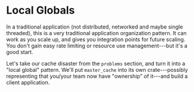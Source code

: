 # Local Globals

In a traditional application (not distributed, networked and maybe single threaded), this is a very traditional application organization pattern. It can work as you scale up, and gives you integration points for future scaling. You don't gain easy rate limiting or resource use management---but it's a good start.

Let's take our cache disaster from the `problems` section, and turn it into a "local global" pattern. We'll put `master_cache` into its own crate---possibly representing that you/your team now have "ownership" of it---and build a client application.
